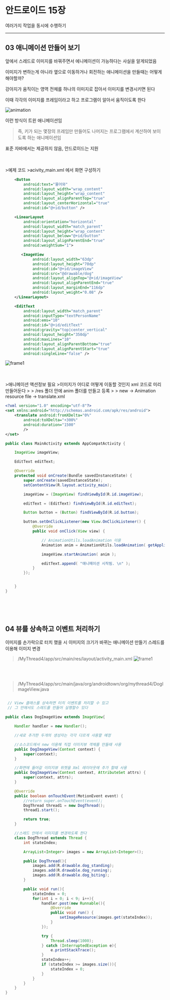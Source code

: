 # 안드로이드 15장 

   여러가지 작업을 동시에 수행하기

* * *

## 03 애니메이션 만들어 보기

앞에서 스레드로 이미지를 바꿔주면서 에니메이션이 가능하다는 사실을 알게되었음

이미지가 변하는게 아니라 옆으로 이동하거나 회전하는 애니메이션을 만들때는 어떻게 해야할까?

강아지가 움직이는 영역 전체를 하나의 이미지로 잡아서 이미지를 변경시키면 된다

이때 각각의 이미지를 프레임이라고 하고 프로그램이 알아서 움직이도록 한다

![animation](https://github.com/misarm/android-project15/blob/master/ani.png?raw=true)

이런 방식이 트윈 애니메이션임

> 즉, 키가 되는 몇장의 프레임만 만들어도 나머지는 프로그램에서 계산하여 보이도록 하는 애니메이션임

표준 자바에서는 제공하지 않음, 안드로이드는 지원


<br>
<br>
>예제 코드
>acivity_main.xml 에서 화면 구성하기

```xml
    <Button
        android:text="물어와"
        android:layout_width="wrap_content"
        android:layout_height="wrap_content"
        android:layout_alignParentTop="true"
        android:layout_centerHorizontal="true"
        android:id="@+id/button" />

    <LinearLayout
        android:orientation="horizontal"
        android:layout_width="match_parent"
        android:layout_height="wrap_content"
        android:layout_below="@+id/button"
        android:layout_alignParentEnd="true"
        android:weightSum="1">

       <ImageView
            android:layout_width="63dp"
            android:layout_height="70dp"
            android:id="@+id/imageView"
            android:src="@drawable/dog"
            android:layout_alignTop="@+id/imageView"
            android:layout_alignParentEnd="true"
            android:layout_marginEnd="116dp"
            android:layout_weight="0.08" />
    </LinearLayout>

    <EditText
        android:layout_width="match_parent"
        android:inputType="textPersonName"
        android:ems="10"
        android:id="@+id/editText"
        android:gravity="top|center_vertical"
        android:layout_height="350dp"
        android:maxLines="10"
        android:layout_alignParentBottom="true"
        android:layout_alignParentStart="true"
        android:singleLine="false" />
```

![frame1](https://github.com/misarm/android-project15/blob/master/frame1.png?raw=true)



<br>
<br>
>애니메이션 액션정보 필요
>이미지가 어디로 어떻게 이동할 것인지 xml 코드로 미리 만들어둔다
>
> /res 폴더 안에 anim 폴더를 만들고 등록
>
> new -> Animation resource file -> translate.xml

```xml
<?xml version="1.0" encoding="utf-8"?>
<set xmlns:android="http://schemas.android.com/apk/res/android">
    <translate android:fromXDelta="0%"
        android:toXDelta="+300%"
        android:duration="1500"
        />
</set>
```

```java
public class MainActivity extends AppCompatActivity {

    ImageView imageView;

    EditText editText;

    @Override
    protected void onCreate(Bundle savedInstanceState) {
        super.onCreate(savedInstanceState);
        setContentView(R.layout.activity_main);

        imageView = (ImageView) findViewById(R.id.imageView);

        editText = (EditText) findViewById(R.id.editText);

        Button button = (Button) findViewById(R.id.button);

        button.setOnClickListener(new View.OnClickListener() {
            @Override
            public void onClick(View view) {

                // AnimationUtils.loadAnimation 이용
                Animation anim = AnimationUtils.loadAnimation( getApplicationContext(), R.anim.translate );

                imageView.startAnimation( anim );

                editText.append( "애니메이션 시작됨. \n" );
            }
        });


    }
}
```

<br>
<br>
<br>

## 04 뷰를 상속하고 이벤트 처리하기

이미지를 손가락으로 터치 했을 시 이미지의 크기가 바뀌는 애니메이션 만들기
스레드를 이용해 이미지 변경


> /MyThread4/app/src/main/res/layout/activity_main.xml
> ![frame1](https://github.com/misarm/android-project15/blob/master/frame2.png?raw=true)


<br>
<br>

> /MyThread4/app/src/main/java/org/androidtown/org/mythread4/DogImageView.java

```java

 // View 클래스를 상속하면 터치 이벤트를 처리할 수 있고
 // 그 안에서도 스레드를 만들어 실행할수 있다
    
public class DogImageView extends ImageView{

    Handler handler = new Handler();

    //새로 추가한 두개의 생성자는 각각 다르게 사용할 예정

    //소스코드에서 new 이용해 직접 이미지뷰 객체를 만들때 사용
    public DogImageView(Context context) {
        super(context);
    }

    //화면에 들어갈 이미지뷰 위젯을 Xml 레이아웃에 추가 할때 사용
    public DogImageView(Context context, AttributeSet attrs) {
        super(context, attrs);
    }

    @Override
    public boolean onTouchEvent(MotionEvent event) {
        //return super.onTouchEvent(event);
        DogThread thread1 = new DogThread();
        thread1.start();

        return true;
    }

    //스레드 안에서 이미지를 변경하도록 한다
    class DogThread extends Thread {
        int stateIndex;

        ArrayList<Integer> images = new ArrayList<Integer>();

        public DogThread(){
            images.add(R.drawable.dog_standing);
            images.add(R.drawable.dog_running);
            images.add(R.drawable.dog_biting);
        }

        public void run(){
            stateIndex = 0;
            for(int i = 0; i < 9; i++){
                handler.post(new Runnable(){
                    @Override
                    public void run() {
                        setImageResource(images.get(stateIndex));
                    }
                });

                try {
                    Thread.sleep(1000);
                } catch (InterruptedException e){
                    e.printStackTrace();
                }
                stateIndex++;
                if (stateIndex >= images.size()){
                    stateIndex = 0;
                }
            }
        }
    }
}
```
